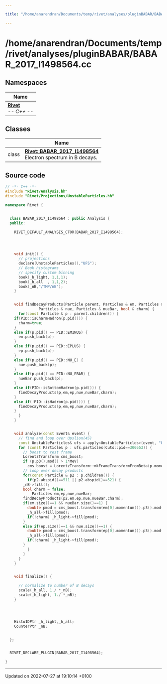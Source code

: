 ```yaml
---

title: "/home/anarendran/Documents/temp/rivet/analyses/pluginBABAR/BABAR_2017_I1498564.cc"

---
```


# /home/anarendran/Documents/temp/rivet/analyses/pluginBABAR/BABAR_2017_I1498564.cc



## Namespaces

| Name           |
| -------------- |
| **[Rivet](http://example.org/namespaces/namespacerivet/)** <br>-*- C++ -*-  |

## Classes

|                | Name           |
| -------------- | -------------- |
| class | **[Rivet::BABAR_2017_I1498564](http://example.org/classes/classrivet_1_1babar__2017__i1498564/)** <br>Electron spectrum in B decays.  |




## Source code

```cpp
// -*- C++ -*-
#include "Rivet/Analysis.hh"
#include "Rivet/Projections/UnstableParticles.hh"

namespace Rivet {


  class BABAR_2017_I1498564 : public Analysis {
  public:

    RIVET_DEFAULT_ANALYSIS_CTOR(BABAR_2017_I1498564);




    void init() {
      // projections
      declare(UnstableParticles(),"UFS");
      // Book histograms
      // specify custom binning
      book(_h_light, 1,1,1);
      book(_h_all  , 1,1,2);
      book(_nB,"/TMP/nB");
    }


    void findDecayProducts(Particle parent, Particles & em, Particles & ep,
               Particles & nue, Particles & nueBar, bool & charm) {
      for(const Particle & p : parent.children()) {
    if(PID::isCharmHadron(p.pid())) {
      charm=true;
    }
    else if(p.pid() == PID::EMINUS) {
      em.push_back(p);
    }
    else if(p.pid() == PID::EPLUS) {
      ep.push_back(p);
    }
    else if(p.pid() == PID::NU_E) {
      nue.push_back(p);
    }
    else if(p.pid() == PID::NU_EBAR) {
      nueBar.push_back(p);
    }
    else if(PID::isBottomHadron(p.pid())) {
      findDecayProducts(p,em,ep,nue,nueBar,charm);
    }
    else if(!PID::isHadron(p.pid())) {
      findDecayProducts(p,em,ep,nue,nueBar,charm);
    }
      }
    }


    void analyze(const Event& event) {
      // find and loop over Upslion(4S)
      const UnstableParticles& ufs = apply<UnstableParticles>(event, "UFS");
      for (const Particle& p : ufs.particles(Cuts::pid==300553)) {
        // boost to rest frame
        LorentzTransform cms_boost;
        if (p.p3().mod() > 1*MeV)
          cms_boost = LorentzTransform::mkFrameTransformFromBeta(p.momentum().betaVec());
        // loop over decay products
        for(const Particle & p2 : p.children()) {
          if(p2.abspid()==511 || p2.abspid()==521) {
        _nB->fill();
        bool charm = false;
            Particles em,ep,nue,nueBar;
        findDecayProducts(p2,em,ep,nue,nueBar,charm);
        if(em.size()==1 && nueBar.size()==1) {
          double pmod = cms_boost.transform(em[0].momentum()).p3().mod();
          _h_all->fill(pmod);
          if(!charm) _h_light->fill(pmod);
        }
        else if(ep.size()==1 && nue.size()==1) {
          double pmod = cms_boost.transform(ep[0].momentum()).p3().mod();
          _h_all->fill(pmod);
          if(!charm) _h_light->fill(pmod);
        }
          }
        }
      }
    }


    void finalize() {

      // normalize to number of B decays
      scale(_h_all, 1./ *_nB);
      scale(_h_light, 1./ *_nB);
    }




    Histo1DPtr _h_light,_h_all;
    CounterPtr _nB;


  };


  RIVET_DECLARE_PLUGIN(BABAR_2017_I1498564);

}
```


-------------------------------

Updated on 2022-07-27 at 19:10:14 +0100
